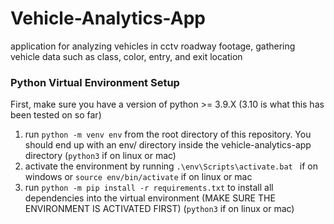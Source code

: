 # Vehicle-Analytics-App

application for analyzing vehicles in cctv roadway footage, gathering vehicle data such as class, color, entry, and exit location

### Python Virtual Environment Setup

First, make sure you have a version of python >= 3.9.X (3.10 is what this has
been tested on so far)

1. run `python -m venv env` from the root directory of this repository. You should
   end up with an env/ directory inside the vehicle-analytics-app directory (`python3`
   if on linux or mac)
2. activate the environment by running `.\env\Scripts\activate.bat ` if on windows
   or `source env/bin/activate` if on linux or mac
3. run `python -m pip install -r requirements.txt` to install all dependencies
   into the virtual environment (MAKE SURE THE ENVIRONMENT IS ACTIVATED FIRST) (`python3`
   if on linux or mac)
